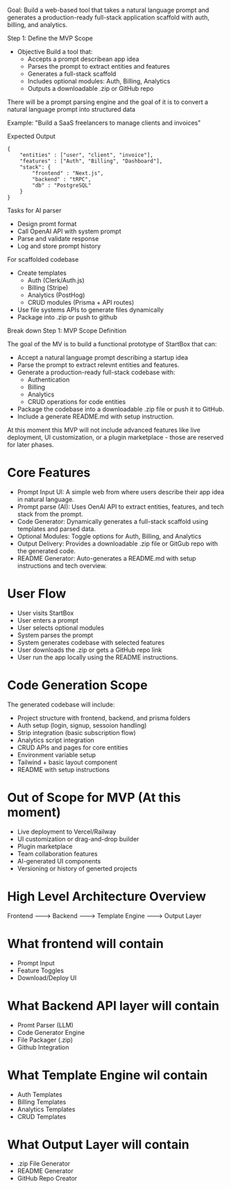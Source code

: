 Goal: Build a web-based tool that takes a natural language prompt and generates a production-ready full-stack application scaffold with auth, billing, and analytics.

Step 1: Define the MVP Scope
- Objective
Build a tool that:
    - Accepts a prompt describean app idea
    - Parses the prompt to extract entities and features
    - Generates a full-stack scaffold
    - Includes optional modules: Auth, Billing, Analytics
    - Outputs a downloadable .zip or GitHub repo

There will be a prompt parsing engine and the goal of it is to convert a natural language prompt into structured data

Example: "Build a SaaS freelancers to manage clients and invoices"

Expected Output
```
{
    "entities" : ["user", "client", "invoice"],
    "features" : ["Auth", "Billing", "Dashboard"],
    "stack": {
        "frontend" : "Next.js",
        "backend" : "tRPC",
        "db" : "PostgreSQL"
    }
}

```

Tasks for AI parser
- Design promt format
- Call OpenAI API with system prompt
- Parse and validate response
- Log and store prompt history

For scaffolded codebase
- Create templates
    - Auth (Clerk/Auth.js)
    - Billing (Stripe)
    - Analytics (PostHog)
    - CRUD modules (Prisma + API routes)
- Use file systems APIs to generate files dynamically
- Package into .zip or push to github

Break down Step 1: MVP Scope Definition

The goal of the MV is to build a functional prototype of StartBox that can:
- Accept a natural language prompt describing a startup idea
- Parse the prompt to extract relevnt entities and features.
- Generate a production-ready full-stack codebase with:
    - Authentication
    - Billing
    - Analytics
    - CRUD operations for code entities
- Package the codebase into a downloadable .zip file or push it to GitHub.
- Include a generate README.md with setup instruction.

At this moment this MVP will not include advanced features like live deployment, UI customization, or a plugin marketplace - those are reserved for later phases.

# Core Features
- Prompt Input UI: A simple web from where users describe their app idea in natural language.
- Prompt parse (AI): Uses OenAI API to extract entities, features, and tech stack from the prompt.
- Code Generator: Dynamically generates a full-stack scaffold using templates and parsed data.
- Optional Modules: Toggle options for Auth, Billing, and Analytics
- Output Delivery: Provides a downloadable .zip file or GitGub repo with the generated code.
- README Generator: Auto-generates a README.md with setup instructions and tech overview.

# User Flow
- User visits StartBox
- User enters a prompt
- User selects optional modules
- System parses the prompt
- System generates codebase with selected features
- User downloads the .zip or gets a GitHub repo link
- User run the app locally using the README instructions.

# Code Generation Scope
The generated codebase will include:
- Project structure with frontend, backend, and prisma folders
- Auth setup (login, signup, sessoion handling)
- Strip integration (basic subscription flow)
- Analytics script integration
- CRUD APIs and pages for core entities
- Environment variable setup
- Tailwind + basic layout component
- README with setup instructions

# Out of Scope for MVP (At this moment)
- Live deployment to Vercel/Railway
- UI customization or drag-and-drop builder
- Plugin marketplace
- Team collaboration features
- AI-generated UI components
- Versioning or history of generted projects

# High Level Architecture Overview

Frontend ---> Backend ---> Template Engine ---> Output Layer

# What frontend will contain
- Prompt Input
- Feature Toggles
- Download/Deploy UI

# What Backend API layer will contain
- Promt Parser (LLM)
- Code Generator Engine
- File Packager (.zip)
- Github Integration

# What Template Engine wil contain
- Auth Templates
- Billing Templates
- Analytics Templates
- CRUD Templates

# What Output Layer will contain
- .zip File Generator
- README Generator
- GitHub Repo Creator

